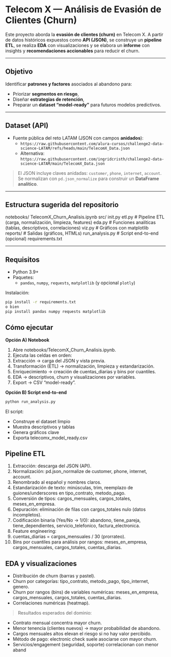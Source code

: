 # Telecom X — Análisis de Evasión de Clientes (Churn)

Este proyecto aborda la **evasión de clientes (churn)** en Telecom X. A partir de datos históricos expuestos como **API (JSON)**, se construye un **pipeline ETL**, se realiza **EDA** con visualizaciones y se elabora un **informe** con insights y **recomendaciones accionables** para reducir el churn.

---

## Objetivo

Identificar **patrones y factores** asociados al abandono para:
- Priorizar **segmentos en riesgo**,
- Diseñar **estrategias de retención**,
- Preparar un **dataset “model-ready”** para futuros modelos predictivos.

---

## Dataset (API)

- Fuente pública del reto LATAM (JSON con campos **anidados**):
  - `https://raw.githubusercontent.com/alura-cursos/challenge2-data-science-LATAM/refs/heads/main/TelecomX_Data.json`
  - Alternativa: `https://raw.githubusercontent.com/ingridcristh/challenge2-data-science-LATAM/main/TelecomX_Data.json`

> El JSON incluye claves anidadas: `customer`, `phone`, `internet`, `account`.  
> Se normalizan con `pd.json_normalize` para construir un **DataFrame analítico**.

---

## Estructura sugerida del repositorio
   notebooks/
       TelecomX_Churn_Analisis.ipynb
    src/
      init.py
      etl.py # Pipeline ETL (carga, normalización, limpieza, features)
      eda.py # Funciones analíticas (tablas, descriptivos, correlaciones)
      viz.py # Gráficos con matplotlib
   reports/ # Salidas (gráficos, HTMLs)
    run_analysis.py # Script end-to-end (opcional)
    requirements.txt
  
---

## Requisitos

- Python 3.9+
- Paquetes:
  - `pandas`, `numpy`, `requests`, `matplotlib` (y opcional `plotly`)

Instalación:

```bash
pip install -r requirements.txt
o bien
pip install pandas numpy requests matplotlib
```
## Cómo ejecutar
**Opción A) Notebook**
1. Abre notebooks/TelecomX_Churn_Analisis.ipynb.
2. Ejecuta las celdas en orden:
3. Extracción → carga del JSON y vista previa.
4. Transformación (ETL) → normalización, limpieza y estandarización.
5. Enriquecimiento → creación de cuentas_diarias y bins por cuantiles.
6. EDA → descriptivos, churn y visualizaciones por variables.
7. Export → CSV “model-ready”.

**Opción B) Script end-to-end**
```bash
python run_analysis.py
```
El script:
- Construye el dataset limpio
- Muestra descriptivos y tablas
- Genera gráficos clave
- Exporta telecomx_model_ready.csv

## Pipeline ETL 

1. Extracción: descarga del JSON (API).
2. Normalización: pd.json_normalize de customer, phone, internet, account.
3. Renombrado al español y nombres claros.
4. Estandarización de texto: minúsculas, trim, reemplazo de guiones/underscores en tipo_contrato, metodo_pago.
5. Conversión de tipos: cargos_mensuales, cargos_totales, meses_en_empresa.
6. Depuración: eliminación de filas con cargos_totales nulo (datos incompletos).
7. Codificación binaria (Yes/No → 1/0): abandono, tiene_pareja, tiene_dependientes, servicio_telefonico, factura_electronica.
8. Feature engineering:
9. cuentas_diarias = cargos_mensuales / 30 (prorrateo).
10. Bins por cuantiles para análisis por rangos: meses_en_empresa, cargos_mensuales, cargos_totales, cuentas_diarias.

## EDA y visualizaciones

- Distribución de churn (barras y pastel).
- Churn por categorías: tipo_contrato, metodo_pago, tipo_internet, genero.
- Churn por rangos (bins) de variables numéricas: meses_en_empresa, cargos_mensuales, cargos_totales, cuentas_diarias.
- Correlaciones numéricas (heatmap).
> Resultados esperados del dominio:
- Contrato mensual concentra mayor churn.
- Menor tenencia (clientes nuevos) → mayor probabilidad de abandono.
- Cargos mensuales altos elevan el riesgo si no hay valor percibido.
- Método de pago: electronic check suele asociarse con mayor churn.
- Servicios/engagement (seguridad, soporte) correlacionan con menor aband
